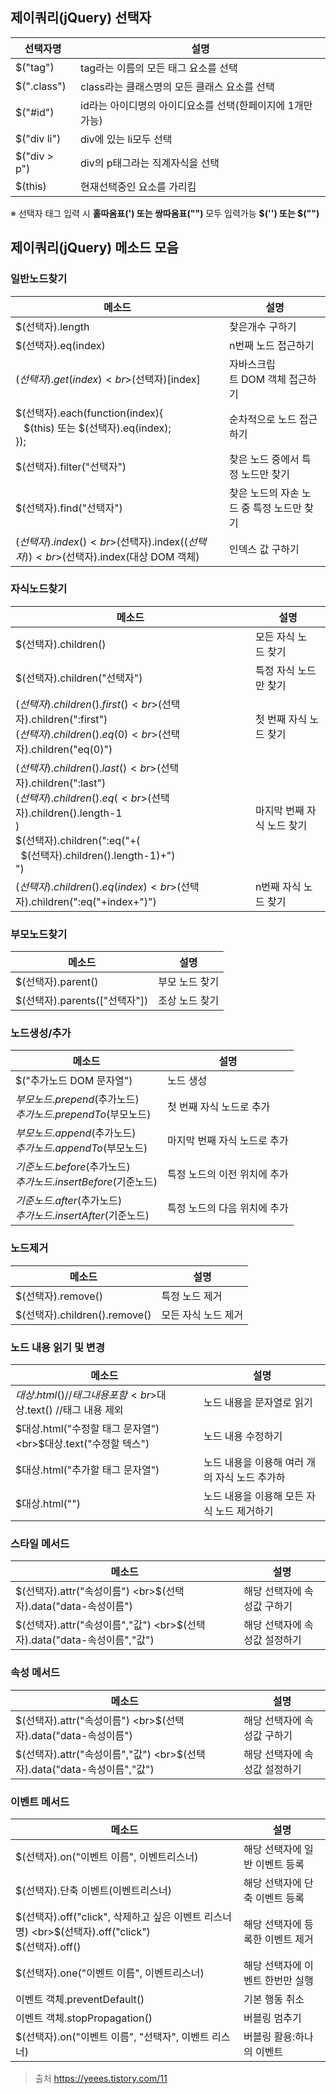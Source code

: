 
## 제이쿼리(jQuery) 선택자

| 선택자명         | 설명                                 |
| ------------ | ---------------------------------- |
| $("tag")     | tag라는 이름의 모든 태그 요소를 선택             |
| $(".class")  | class라는 클래스명의 모든 클래스 요소를 선택        |
| $("#id")     | id라는 아이디명의 아이디요소를 선택(한페이지에 1개만 가능) |
| $("div li")  | div에 있는 li모두 선택                    |
| $("div > p") | div의 p태그라는 직계자식을 선택                |
| $(this)      | 현재선택중인 요소를 가리킴                     |

※ 선택자 태그 입력 시 **홑따옴표(') 또는 쌍따옴표("")** 모두 입력가능 **$('') 또는 $("")**

## 제이쿼리(jQuery) 메소드 모음
### 일반노드찾기
| 메소드                                                                        | 설명                       |
| -------------------------------------------------------------------------- | ------------------------ |
| $(선택자).length                                                              | 찾은개수 구하기                 |
| $(선택자).eq(index)                                                           | n번째 노드 접근하기              |
| $(선택자).get(index)  <br>$(선택자)[index]                                       | 자바스크립트 DOM 객체 접근하기       |
| $(선택자).each(function(index){  <br>   $(this) 또는 $(선택자).eq(index);  <br>}); | 순차적으로 노드 접근하기            |
| $(선택자).filter("선택자")                                                       | 찾은 노드 중에서 특정 노드만 찾기      |
| $(선택자).find("선택자")                                                         | 찾은 노드의 자손 노드 중 특정 노드만 찾기 |
| $(선택자).index()  <br>$(선택자).index($(선택자))  <br>$(선택자).index(대상 DOM 객체)      | 인덱스 값 구하기                |

### 자식노드찾기
| 메소드                                                                                                                                                                                                         | 설명              |
| ----------------------------------------------------------------------------------------------------------------------------------------------------------------------------------------------------------- | --------------- |
| $(선택자).children()                                                                                                                                                                                           | 모든 자식 노드 찾기     |
| $(선택자).children("선택자")                                                                                                                                                                                      | 특정 자식 노드만 찾기    |
| $(선택자).children().first()  <br>$(선택자).children(":first")  <br>$(선택자).children().eq(0)  <br>$(선택자).children("eq(0)")                                                                                         | 첫 번째 자식 노드 찾기   |
| $(선택자).children().last()  <br>$(선택자).children(":last")  <br>$(선택자).children().eq(  <br>       $(선택자).children().length-1  <br>)  <br>$(선택자).children(":eq("+(  <br>  $(선택자).children().length-1)+")  <br>") | 마지막 번째 자식 노드 찾기 |
| $(선택자).children().eq(index)  <br>$(선택자).children(":eq("+index+")")                                                                                                                                          | n번째 자식 노드 찾기    |
### 부모노드찾기
| 메소드                     | 설명       |
| ----------------------- | -------- |
| $(선택자).parent()         | 부모 노드 찾기 |
| $(선택자).parents(["선택자"]) | 조상 노드 찾기 |
### 노드생성/추가
| 메소드                                                | 설명               |
| -------------------------------------------------- | ---------------- |
| $("추가노드 DOM 문자열")                                  | 노드 생성            |
| $부모노드.prepend($추가노드)  <br>$추가노드.prependTo($부모노드)   | 첫 번째 자식 노드로 추가   |
| $부모노드.append($추가노드)  <br>$추가노드.appendTo($부모노드)     | 마지막 번째 자식 노드로 추가 |
| $기준노드.before($추가노드)  <br>$추가노드.insertBefore($기준노드) | 특정 노드의 이전 위치에 추가 |
| $기준노드.after($추가노드)  <br>$추가노드.insertAfter($기준노드)   | 특정 노드의 다음 위치에 추가 |
### 노드제거
| 메소드                        | 설명          |
| -------------------------- | ----------- |
| $(선택자).remove()            | 특정 노드 제거    |
| $(선택자).children().remove() | 모든 자식 노드 제거 |
### 노드 내용 읽기 및 변경
| 메소드                                              | 설명                         |
| ------------------------------------------------ | -------------------------- |
| $대상.html() //태그 내용 포함  <br>$대상.text() //태그 내용 제외 | 노드 내용을 문자열로 읽기             |
| $대상.html("수정할 태그 문자열")  <br>$대상.text("수정할 텍스")   | 노드 내용 수정하기                 |
| $대상.html("추가할 태그 문자열")                           | 노드 내용을 이용해 여러 개의 자식 노드 추가하 |
| $대상.html("")                                     | 노드 내용을 이용해 모든 자식 노드 제거하기   |

### 스타일 메서드
| 메소드                                                       | 설명               |
| --------------------------------------------------------- | ---------------- |
| $(선택자).attr("속성이름")  <br>$(선택자).data("data-속성이름")         | 해당 선택자에 속성값 구하기  |
| $(선택자).attr("속성이름","값")  <br>$(선택자).data("data-속성이름","값") | 해당 선택자에 속성값 설정하기 |
### 속성 메서드
| 메소드                                                       | 설명               |
| --------------------------------------------------------- | ---------------- |
| $(선택자).attr("속성이름")  <br>$(선택자).data("data-속성이름")         | 해당 선택자에 속성값 구하기  |
| $(선택자).attr("속성이름","값")  <br>$(선택자).data("data-속성이름","값") | 해당 선택자에 속성값 설정하기 |
### 이벤트 메서드
| 메소드                                                                               | 설명                 |
| --------------------------------------------------------------------------------- | ------------------ |
| $(선택자).on("이벤트 이름", 이벤트리스너)                                                       | 해당 선택자에 일반 이벤트 등록  |
| $(선택자).단축 이벤트(이벤트리스너)                                                             | 해당 선택자에 단축 이벤트 등록  |
| $(선택자).off("click", 삭제하고 싶은 이벤트 리스너 명)  <br>$(선택자).off("click")  <br>$(선택자).off() | 해당 선택자에 등록한 이벤트 제거 |
| $(선택자).one("이벤트 이름", 이벤트리스너)                                                      | 해당 선택자에 이벤트 한번만 실행 |
| 이벤트 객체.preventDefault()                                                           | 기본 행동 취소           |
| 이벤트 객체.stopPropagation()                                                          | 버블링 멈추기            |
| $(선택자).on("이벤트 이름", "선택자", 이벤트 리스너)                                               | 버블링 활용:하나의 이벤트     |
> 출처
> https://yeees.tistory.com/11